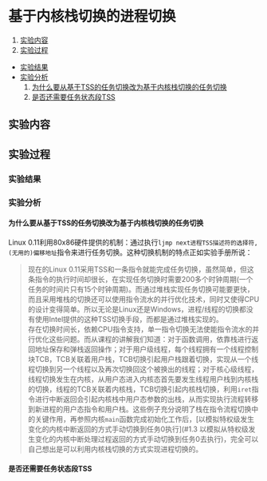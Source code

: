 # 基于内核栈切换的进程切换

1. [实验内容](#实验内容)
2. [实验过程](#实验过程)
  - [实验结果](#实验结果)
  - [实验分析](#实验分析)
    1. [为什么要从基于TSS的任务切换改为基于内核栈切换的任务切换](#为什么要从基于TSS的任务切换改为基于内核栈的任务切换)
	2. [是否还需要任务状态段TSS](#是否还需要任务状态段TSS)

## 实验内容

## 实验过程

### 实验结果

### 实验分析

#### 为什么要从基于TSS的任务切换改为基于内核栈切换的任务切换
Linux 0.11利用80x86硬件提供的机制：通过执行`ljmp next进程TSS描述符的选择符, (无用的)偏移地址`指令来进行任务切换。这种切换机制的特点正如实验手册所说：    
> 现在的Linux 0.11采用TSS和一条指令就能完成任务切换，虽然简单，但这条指令的执行时间却很长，在实现任务切换时需要200多个时钟周期(一个任务的时间片只有15个时钟周期)。而通过堆栈实现任务切换可能要更快，而且采用堆栈的切换还可以使用指令流水的并行优化技术，同时又使得CPU的设计变得简单。所以无论是Linux还是Windows，进程/线程的切换都没有使用Intel提供的这种TSS切换手段，而都是通过堆栈实现的。    
存在切换时间长，依赖CPU指令支持，单一指令切换无法使能指令流水的并行优化这些问题。而从课程的讲解我们知道：对于函数调用，依靠栈进行返回地址保存和弹栈返回操作；对于用户级线程，每个线程拥有一个线程控制块TCB，TCB关联着用户栈，TCB切换引起用户栈跟着切换，实现从一个线程切换到另一个线程以及再次切换回这个被换出的线程；对于核心级线程，线程切换发生在内核，从用户态进入内核态首先要发生线程用户栈到内核栈的切换，线程的TCB关联着内核栈，TCB切换引起内核栈切换，利用`iret`指令进行中断返回会引起内核栈中用户态参数的出栈，从而实现执行流程转移到新进程的用户态指令和用户栈。这些例子充分说明了栈在指令流程切换中的关键作用，再参照内核`main`函数完成初始化工作后，[以模拟特权级发生变化的内核中断返回的方式手动切换到任务0执行](#1.3 以模拟从特权级发生变化的内核中断处理过程返回的方式手动切换到任务0去执行)，完全可以自己想出是可以利用内核栈切换的方式实现进程切换的。    

#### 是否还需要任务状态段TSS



